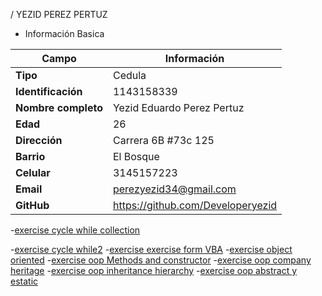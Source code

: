 / YEZID PEREZ PERTUZ
+ Información Basica

| Campo | Información |
|--------|------------|
| **Tipo** | Cedula |
| **Identificación** | 1143158339 |
| **Nombre completo** | Yezid Eduardo Perez Pertuz |
| **Edad** | 26 |
| **Dirección** | Carrera 6B #73c 125 |
| **Barrio** | El Bosque |
| **Celular** | 3145157223 |
| **Email** | perezyezid34@gmail.com |
| **GitHub** | https://github.com/Developeryezid |

-[exercise cycle while collection](/Yezid_Perez/Ciclo_while/while_Recaudo.md)

-[exercise cycle while2](/Yezid_Perez/Ciclo_while/ejercicio_datos.md)
-[exercise exercise form VBA](/Yezid_Perez/Ciclo_while/Formulario_VBA.md)
-[exercise object oriented](/Yezid_Perez/OOP/estructura_objeto.md)
-[exercise oop Methods and constructor](/Yezid_Perez/OOP/metados_y_constructor.md)
-[exercise oop company heritage](/Yezid_Perez/OOP/Herencia_empresa.md)
-[exercise oop inheritance hierarchy](/Yezid_Perez/OOP/Herencia_mamiferos.md)
-[exercise oop abstract y estatic](/Yezid_Perez/OOP/Clase_abstracta_y_estatico.md)
